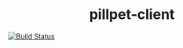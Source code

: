 <h1 align="center">pillpet-client</h1>

[![Build Status](https://travis-ci.com/PillPet/pillpet_client.svg?branch=main)](https://travis-ci.com/PillPet/pillpet_client)
